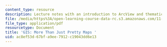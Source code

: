 ```yaml
---
content_type: resource
description: Lecture notes with an introduction to ArcView and thematic mapping.
file: /media/https%3A/open-learning-course-data-rc.s3.amazonaws.com/11-208-introduction-to-computers-in-public-management-ii-january-iap-2002/ac8ef53d67bfa9ee7912c19043dd6e13_lect12.pdf
file_type: application/pdf
resourcetype: Document
title: 'GIS: More Than Just Pretty Maps '
uid: ac8ef53d-67bf-a9ee-7912-c19043dd6e13
---
```

